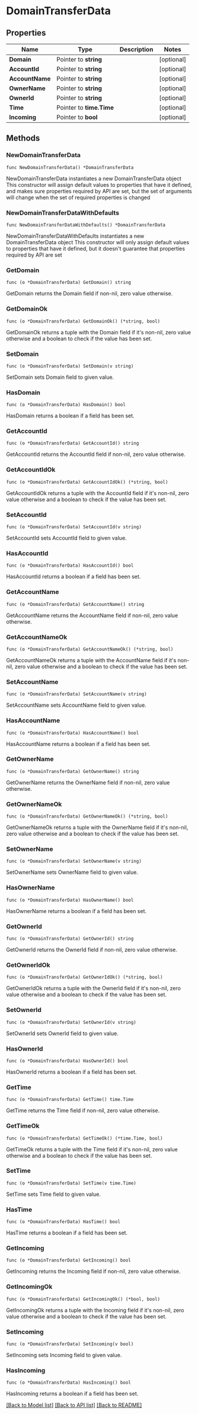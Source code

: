 # DomainTransferData

## Properties

Name | Type | Description | Notes
------------ | ------------- | ------------- | -------------
**Domain** | Pointer to **string** |  | [optional] 
**AccountId** | Pointer to **string** |  | [optional] 
**AccountName** | Pointer to **string** |  | [optional] 
**OwnerName** | Pointer to **string** |  | [optional] 
**OwnerId** | Pointer to **string** |  | [optional] 
**Time** | Pointer to **time.Time** |  | [optional] 
**Incoming** | Pointer to **bool** |  | [optional] 

## Methods

### NewDomainTransferData

`func NewDomainTransferData() *DomainTransferData`

NewDomainTransferData instantiates a new DomainTransferData object
This constructor will assign default values to properties that have it defined,
and makes sure properties required by API are set, but the set of arguments
will change when the set of required properties is changed

### NewDomainTransferDataWithDefaults

`func NewDomainTransferDataWithDefaults() *DomainTransferData`

NewDomainTransferDataWithDefaults instantiates a new DomainTransferData object
This constructor will only assign default values to properties that have it defined,
but it doesn't guarantee that properties required by API are set

### GetDomain

`func (o *DomainTransferData) GetDomain() string`

GetDomain returns the Domain field if non-nil, zero value otherwise.

### GetDomainOk

`func (o *DomainTransferData) GetDomainOk() (*string, bool)`

GetDomainOk returns a tuple with the Domain field if it's non-nil, zero value otherwise
and a boolean to check if the value has been set.

### SetDomain

`func (o *DomainTransferData) SetDomain(v string)`

SetDomain sets Domain field to given value.

### HasDomain

`func (o *DomainTransferData) HasDomain() bool`

HasDomain returns a boolean if a field has been set.

### GetAccountId

`func (o *DomainTransferData) GetAccountId() string`

GetAccountId returns the AccountId field if non-nil, zero value otherwise.

### GetAccountIdOk

`func (o *DomainTransferData) GetAccountIdOk() (*string, bool)`

GetAccountIdOk returns a tuple with the AccountId field if it's non-nil, zero value otherwise
and a boolean to check if the value has been set.

### SetAccountId

`func (o *DomainTransferData) SetAccountId(v string)`

SetAccountId sets AccountId field to given value.

### HasAccountId

`func (o *DomainTransferData) HasAccountId() bool`

HasAccountId returns a boolean if a field has been set.

### GetAccountName

`func (o *DomainTransferData) GetAccountName() string`

GetAccountName returns the AccountName field if non-nil, zero value otherwise.

### GetAccountNameOk

`func (o *DomainTransferData) GetAccountNameOk() (*string, bool)`

GetAccountNameOk returns a tuple with the AccountName field if it's non-nil, zero value otherwise
and a boolean to check if the value has been set.

### SetAccountName

`func (o *DomainTransferData) SetAccountName(v string)`

SetAccountName sets AccountName field to given value.

### HasAccountName

`func (o *DomainTransferData) HasAccountName() bool`

HasAccountName returns a boolean if a field has been set.

### GetOwnerName

`func (o *DomainTransferData) GetOwnerName() string`

GetOwnerName returns the OwnerName field if non-nil, zero value otherwise.

### GetOwnerNameOk

`func (o *DomainTransferData) GetOwnerNameOk() (*string, bool)`

GetOwnerNameOk returns a tuple with the OwnerName field if it's non-nil, zero value otherwise
and a boolean to check if the value has been set.

### SetOwnerName

`func (o *DomainTransferData) SetOwnerName(v string)`

SetOwnerName sets OwnerName field to given value.

### HasOwnerName

`func (o *DomainTransferData) HasOwnerName() bool`

HasOwnerName returns a boolean if a field has been set.

### GetOwnerId

`func (o *DomainTransferData) GetOwnerId() string`

GetOwnerId returns the OwnerId field if non-nil, zero value otherwise.

### GetOwnerIdOk

`func (o *DomainTransferData) GetOwnerIdOk() (*string, bool)`

GetOwnerIdOk returns a tuple with the OwnerId field if it's non-nil, zero value otherwise
and a boolean to check if the value has been set.

### SetOwnerId

`func (o *DomainTransferData) SetOwnerId(v string)`

SetOwnerId sets OwnerId field to given value.

### HasOwnerId

`func (o *DomainTransferData) HasOwnerId() bool`

HasOwnerId returns a boolean if a field has been set.

### GetTime

`func (o *DomainTransferData) GetTime() time.Time`

GetTime returns the Time field if non-nil, zero value otherwise.

### GetTimeOk

`func (o *DomainTransferData) GetTimeOk() (*time.Time, bool)`

GetTimeOk returns a tuple with the Time field if it's non-nil, zero value otherwise
and a boolean to check if the value has been set.

### SetTime

`func (o *DomainTransferData) SetTime(v time.Time)`

SetTime sets Time field to given value.

### HasTime

`func (o *DomainTransferData) HasTime() bool`

HasTime returns a boolean if a field has been set.

### GetIncoming

`func (o *DomainTransferData) GetIncoming() bool`

GetIncoming returns the Incoming field if non-nil, zero value otherwise.

### GetIncomingOk

`func (o *DomainTransferData) GetIncomingOk() (*bool, bool)`

GetIncomingOk returns a tuple with the Incoming field if it's non-nil, zero value otherwise
and a boolean to check if the value has been set.

### SetIncoming

`func (o *DomainTransferData) SetIncoming(v bool)`

SetIncoming sets Incoming field to given value.

### HasIncoming

`func (o *DomainTransferData) HasIncoming() bool`

HasIncoming returns a boolean if a field has been set.


[[Back to Model list]](../README.md#documentation-for-models) [[Back to API list]](../README.md#documentation-for-api-endpoints) [[Back to README]](../README.md)


